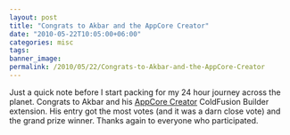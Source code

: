 ```yaml
---
layout: post
title: "Congrats to Akbar and the AppCore Creator"
date: "2010-05-22T10:05:00+06:00"
categories: misc 
tags: 
banner_image: 
permalink: /2010/05/22/Congrats-to-Akbar-and-the-AppCore-Creator
---
```


Just a quick note before I start packing for my 24 hour journey across the planet. Congrats to Akbar and his <a href="http://appcorecreator.riaforge.org/">AppCore Creator</a> ColdFusion Builder extension. His entry got the most votes (and it was a darn close vote) and the grand prize winner. Thanks again to everyone who participated.